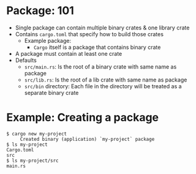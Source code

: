 
# Package: 101

- Single package can contain multiple binary crates & one library crate
- Contains `cargo.toml` that specify how to build those crates
  - Example package:
    - `Cargo` itself is a package that contains binary crate
- A package must contain at least one crate
- Defaults
  - `src/main.rs`: Is the root of a binary crate with same name as package
  - `src/lib.rs`: Is the root of a lib crate with same name as package
  - `src/bin` directory: Each file in the directory will be treated as a separate binary crate

# Example: Creating a package

```shell
$ cargo new my-project
     Created binary (application) `my-project` package
$ ls my-project
Cargo.toml
src
$ ls my-project/src
main.rs
```